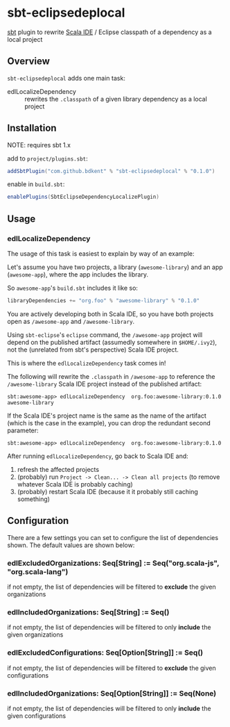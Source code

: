 # sbt-eclipsedeplocal
[sbt](scala-sbt.org) plugin to rewrite [Scala IDE](scala-ide.org) / Eclipse classpath of a dependency as a local project

## Overview

`sbt-eclipsedeplocal` adds one main task:

<dl>
  <dt>edlLocalizeDependency</dt>
  <dd>rewrites the <code>.classpath</code> of a given library dependency as a local project</dd>
</dl>


## Installation

NOTE: requires sbt 1.x

add to `project/plugins.sbt`:

```scala
addSbtPlugin("com.github.bdkent" % "sbt-eclipsedeplocal" % "0.1.0")
```

enable in `build.sbt`:
```scala
enablePlugins(SbtEclipseDependencyLocalizePlugin)
```

## Usage

### edlLocalizeDependency

The usage of this task is easiest to explain by way of an example:

Let's assume you have two projects, a library (`awesome-library`) and an app (`awesome-app`), where the app includes the library.

So `awesome-app`'s `build.sbt` includes it like so:
```scala
libraryDependencies += "org.foo" % "awesome-library" % "0.1.0"
```

You are actively developing both in Scala IDE, so you have both projects open as `/awesome-app` and `/awesome-library`.

Using `sbt-eclipse`'s `eclipse` command, the `/awesome-app` project will depend on the published artifact (assumedly somewhere in `$HOME/.ivy2`), not the (unrelated from sbt's perspective) Scala IDE project.

This is where the `edlLocalizeDependency` task comes in!

The following will rewrite the `.classpath` in `/awesome-app` to reference the `/awesome-library` Scala IDE project instead of the published artifact:
```
sbt:awesome-app> edlLocalizeDependency  org.foo:awesome-library:0.1.0  awesome-library
```

If the Scala IDE's project name is the same as the name of the artifact (which is the case in the example), you can drop the redundant second parameter:
```
sbt:awesome-app> edlLocalizeDependency  org.foo:awesome-library:0.1.0
```

After running `edlLocalizeDependency`, go back to Scala IDE and:
1. refresh the affected projects 
2. (probably) run `Project -> Clean... -> Clean all projects` (to remove whatever Scala IDE is probably caching)
3. (probably) restart Scala IDE (because it it probably still caching something)

## Configuration

There are a few settings you can set to configure the list of dependencies shown. The default values are shown below:

### edlExcludedOrganizations: Seq[String] := Seq("org.scala-js", "org.scala-lang")
if not empty, the list of dependencies will be filtered to **exclude** the given organizations

### edlIncludedOrganizations: Seq[String] := Seq()
if not empty, the list of dependencies will be filtered to only **include** the given organizations 

### edlExcludedConfigurations: Seq[Option[String]] := Seq()
if not empty, the list of dependencies will be filtered to **exclude** the given configurations

### edlIncludedOrganizations: Seq[Option[String]] := Seq(None)
if not empty, the list of dependencies will be filtered to only **include** the given configurations
